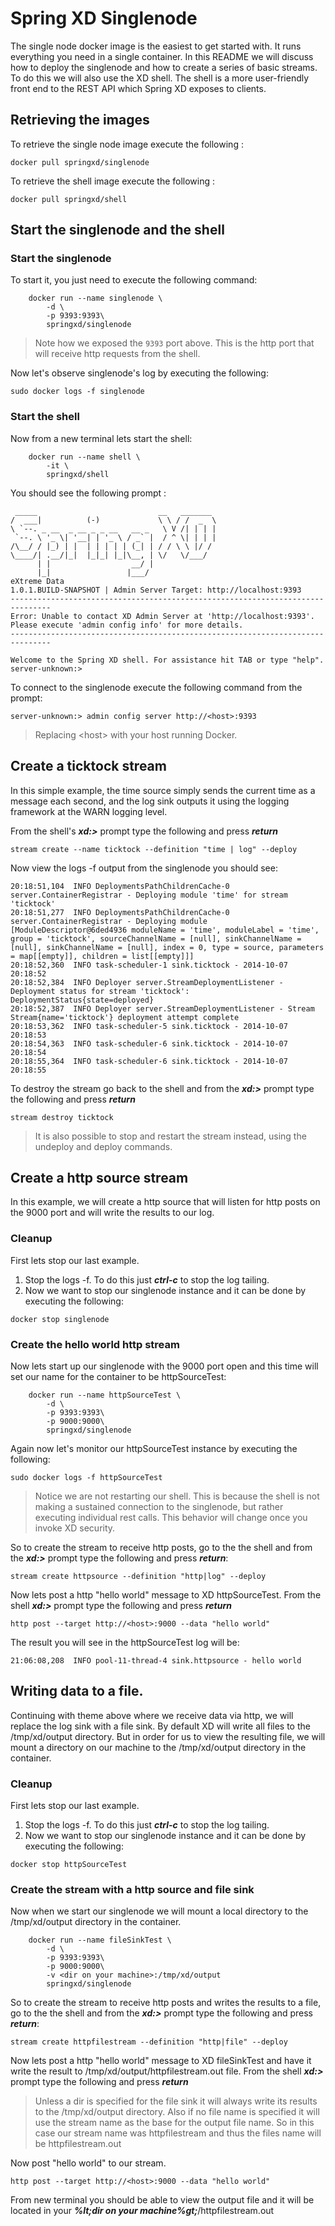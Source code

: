 # Spring XD Singlenode

The single node docker image is the easiest to get started with. It runs everything you need in a single container. In this README we will discuss how to deploy the singlenode and how to create a series of basic streams.  To do this we will also use the XD shell.  The shell is a more user-friendly front end to the REST API which Spring XD exposes to clients. 

## Retrieving the images

To retrieve the single node image execute the following :

    docker pull springxd/singlenode

To retrieve the shell image execute the following :

    docker pull springxd/shell

## Start the singlenode and the shell  
### Start the singlenode
To start it, you just need to execute the following command:

        docker run --name singlenode \
            -d \
            -p 9393:9393\
            springxd/singlenode


> Note how we exposed the `9393` port above. This is the http port that will receive http requests from the shell.

Now let's observe singlenode's log by executing the following:

    sudo docker logs -f singlenode

### Start the shell
Now from a new terminal lets start the shell:

        docker run --name shell \
            -it \
            springxd/shell
You should see the following prompt :
```
 _____                           __   _______
/  ___|          (-)             \ \ / /  _  \
\ `--. _ __  _ __ _ _ __   __ _   \ V /| | | |
 `--. \ '_ \| '__| | '_ \ / _` |  / ^ \| | | |
/\__/ / |_) | |  | | | | | (_| | / / \ \ |/ /
\____/| .__/|_|  |_|_| |_|\__, | \/   \/___/
      | |                  __/ |
      |_|                 |___/
eXtreme Data
1.0.1.BUILD-SNAPSHOT | Admin Server Target: http://localhost:9393
-------------------------------------------------------------------------------
Error: Unable to contact XD Admin Server at 'http://localhost:9393'.
Please execute 'admin config info' for more details.
-------------------------------------------------------------------------------

Welcome to the Spring XD shell. For assistance hit TAB or type "help".
server-unknown:>
```
To connect to the singlenode execute the following command from the prompt:

```
server-unknown:> admin config server http://<host>:9393
```
> Replacing &lt;host&gt; with your host running Docker.

## Create a ticktock stream
In this simple example, the time source simply sends the current time as a message each second, and the log sink outputs it using the logging framework at the WARN logging level.

From the shell's ***xd:>*** prompt type the following and press ***return***
```
stream create --name ticktock --definition "time | log" --deploy
```
Now view the logs -f output from the singlenode you should see:
```
20:18:51,104  INFO DeploymentsPathChildrenCache-0 server.ContainerRegistrar - Deploying module 'time' for stream 'ticktock'
20:18:51,277  INFO DeploymentsPathChildrenCache-0 server.ContainerRegistrar - Deploying module [ModuleDescriptor@6ded4936 moduleName = 'time', moduleLabel = 'time', group = 'ticktock', sourceChannelName = [null], sinkChannelName = [null], sinkChannelName = [null], index = 0, type = source, parameters = map[[empty]], children = list[[empty]]]
20:18:52,360  INFO task-scheduler-1 sink.ticktock - 2014-10-07 20:18:52
20:18:52,384  INFO Deployer server.StreamDeploymentListener - Deployment status for stream 'ticktock': DeploymentStatus{state=deployed}
20:18:52,387  INFO Deployer server.StreamDeploymentListener - Stream Stream{name='ticktock'} deployment attempt complete
20:18:53,362  INFO task-scheduler-5 sink.ticktock - 2014-10-07 20:18:53
20:18:54,363  INFO task-scheduler-6 sink.ticktock - 2014-10-07 20:18:54
20:18:55,364  INFO task-scheduler-6 sink.ticktock - 2014-10-07 20:18:55
```
To destroy the stream go back to the shell and from the ***xd:>*** prompt type the following and press ***return***
```
stream destroy ticktock
```
> It is also possible to stop and restart the stream instead, using the undeploy and deploy commands. 

## Create a http source stream
In this example, we will create a http source that will listen for http posts on the 9000 port and will write the results to our log.
### Cleanup
First lets stop our last example.  
1.  Stop the logs -f. To do this just ***ctrl-c*** to stop the log tailing.  
2.  Now we want to stop our singlenode instance and it can be done by executing the following:
```
docker stop singlenode
```
### Create the hello world http stream
Now lets start up our singlenode with the 9000 port open and this time will set our name for the container to be httpSourceTest:

        docker run --name httpSourceTest \
            -d \
            -p 9393:9393\
            -p 9000:9000\
            springxd/singlenode
Again now let's monitor our httpSourceTest instance by executing the following:

    sudo docker logs -f httpSourceTest
> Notice we are not restarting our shell.  This is because the shell is not making a sustained connection to the singlenode, but rather executing individual rest calls.  This behavior will change once you invoke XD security.

So to create the stream to receive http posts, go to the the shell and from the ***xd:>*** prompt type the following and press ***return***:
```
stream create httpsource --definition "http|log" --deploy
```
Now lets post a http "hello world" message to XD httpSourceTest.  From the shell ***xd:>*** prompt type the following and press ***return***
```
http post --target http://<host>:9000 --data "hello world"
```
The result you will see in the httpSourceTest log will be:
```
21:06:08,208  INFO pool-11-thread-4 sink.httpsource - hello world
```
## Writing data to a file.
Continuing with theme above where we receive data via http, we will replace the log sink with a file sink.  By default XD will write all files to the /tmp/xd/output directory.  But in order for us to view the resulting file, we will mount a directory on our machine to the /tmp/xd/output directory in the container.  

### Cleanup
First lets stop our last example.  
1.  Stop the logs -f. To do this just ***ctrl-c*** to stop the log tailing.  
2.  Now we want to stop our singlenode instance and it can be done by executing the following:
```
docker stop httpSourceTest
```
### Create the stream with a http source and file sink
Now when we start our singlenode we will mount a local directory to the /tmp/xd/output directory in the container.

        docker run --name fileSinkTest \
            -d \
            -p 9393:9393\
            -p 9000:9000\
            -v <dir on your machine>:/tmp/xd/output
            springxd/singlenode
            
So to create the stream to receive http posts and writes the results to a file, go to the the shell and from the ***xd:>*** prompt type the following and press ***return***:
```
stream create httpfilestream --definition "http|file" --deploy
```
Now lets post a http "hello world" message to XD fileSinkTest and have it write the result to /tmp/xd/output/httpfilestream.out file.  From the shell ***xd:>*** prompt type the following and press ***return***
> Unless a dir is specified for the file sink it will always write its results to the /tmp/xd/output directory.  Also if no file name is specified it will use the stream name as the base for the output file name.   So in this case our stream name was httpfilestream and thus the files name will be httpfilestream.out

Now post "hello world" to our stream.
```
http post --target http://<host>:9000 --data "hello world"
```
From new terminal you should be able to view the output file and it will be located in your ***%lt;dir on your machine%gt;***/httpfilestream.out
